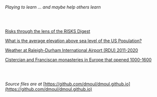 *Playing to learn ... and maybe help others learn*

<br>
<br>

[Risks through the lens of the RISKS Digest](./risks-lens/part-1-the-lens.html)

[What is the average elevation above sea level of the US Population?](./mean-uspop-elevation/mean-population-elevation.html)

[Weather at Raleigh-Durham International Airport (RDU) 2011-2020](./rdu-weather/rdu-weather.html)

[Cistercian and Franciscan monasteries in Europe that opened 1000-1600](./monasteries/monasteries.html)

<br>
<br>

*Source files are at* [https://github.com/dmoul/dmoul.github.io](https://github.com/dmoul/dmoul.github.io)

